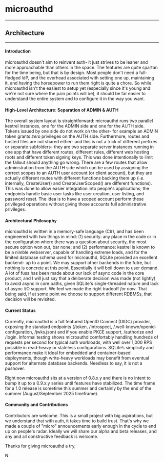 # microauthd
---
## Architecture
---

#### Introduction

microauthd doesn't aim to reinvent auth- it just strives to be leaner and more approachable than others in the space. The features are quite spartan for the time being, but that is by design. Most people don't need a full-fledged IdP, and the overhead associated with setting one up, maintaining it, and having the horsepower to run them right is quite a chore. So while microauthd isn't the easiest to setup yet (especially since it's young and we're not sure where the pain points will be), it should be far easier to understand the entire system and to configure it in the way you want.

#### High-Level Architecture: Separation of ADMIN & AUTH

The overall system layout is straightforward: microauthd runs two parallel kestrel instances, one for the ADMIN side and one for the AUTH side. Tokens issued by one side do not work on the other- for example an ADMIN token grants *zero* privileges on the AUTH side. Furthermore, routes and hosted files are not shared either- and this is not a trick of different prefixes or separate subfolders- they are two separate server instances running in one app that have different routes, different rules, different web hosting roots and different token signing keys. This was done intentionally to limit the fallout should anything go wrong. There are a few routes that allow administration from the AUTH side which can be used by assigning the correct scopes to an AUTH user account (or client account), but they are actually different routes with different functions backing them up (i.e. internally, CreateUser() and CreateUserScoped() are different functions). This was done to allow easier integration into people's applications; the endpoints handle basic user tasks like user creation, user listing, and password reset. The idea is to have a scoped account perform these privileged operations without giving those accounts full administrative privileges.

#### Architectural Philosophy

microauthd is written in a memory-safe language (C#), and has been engineered with two things in mind: (1) security: any place in the code or in the configuration where there was a question about security, the most secure option won out, bar none; and (2) performance: kestrel is known to be a nimble webserver, capable of handling extreme loads, and for the limited database schema used for microauthd, SQLite provided an excellent backend- up to a point. We may support other backends in the futre, but nothing is concrete at this point. Essentially it will boil down to user demand. A lot of fuss has been made about our lack of async code in the core product, and I will just say that a deliberate decision was made (not lightly) to avoid async in core paths, given SQLite's single-threaded nature and lack of async I/O support. We feel we made the right tradeoff *for now*. That being said, if at some point we choose to support different RDBMSs, that decision will be revisited.

#### Current Status

Currently, microauthd is a full featured OpenID Connect (OIDC) provider, exposing the standard endpoints (/token, /introspect, /.well-known/openid-configuration, /jwks.json) and if you enable PKCE support, /authorize and /login. Informal testing shows microauthd comfortably handling hundreds of requests per second for typical auth workloads, with well over 1,000 RPS possible in read-heavy or stateless configurations. SQLite’s simplicity and performance make it ideal for embedded and container-based deployments, though write-heavy workloads may benefit from eventual support for alternate database backends. Needless to say, it is not a pushover. 

Right now microauthd sits at a version of 0.8.x.y and there is no intent to bump it up to a 0.9.x.y series until features have stabilized. The time frame for a 1.0 release is sometime this summer and certainly by the end of the summer (August/September 2025 timeframe).

#### Community and Contributions

Contributors are welcome. This is a small project with big aspirations, but we understand that with auth, it takes time to build trust. That's why we made a couple of "micro" announcements early enough in the cycle to end up on people's radar. Ideally we will share our alpha and beta releases, and any and all constructive feedback is welcome.

Thanks for giving microauthd a try,

N